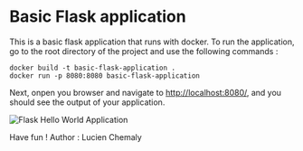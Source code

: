 # Basic Flask application

This is a basic flask application that runs with docker. To run the application, go to the root directory of the project and use the following commands :

```
docker build -t basic-flask-application .
docker run -p 8080:8080 basic-flask-application
```

Next, onpen you browser and navigate to [http://localhost:8080/](http://localhost:8080/), and you should see the output of your application. 

![Flask Hello World Application](https://i.imgur.com/LJFRJU8.png)

Have fun !
Author : Lucien Chemaly
